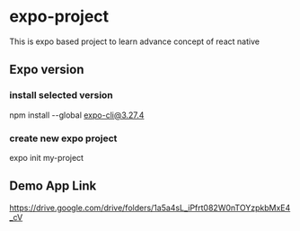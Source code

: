 # expo-project
This is expo based project to learn advance concept of react native

## Expo version 
### install selected version
npm install --global expo-cli@3.27.4

### create new expo project
expo init my-project

## Demo App Link
https://drive.google.com/drive/folders/1a5a4sL_iPfrt082W0nTOYzpkbMxE4_cV
